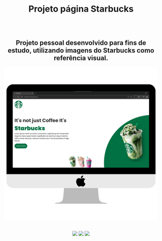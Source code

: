 <h1 align="center">Projeto página Starbucks</h1>
<br>
<br>
<h2 align="center">Projeto pessoal desenvolvido para fins de estudo, utilizando imagens do Starbucks como referência visual. 
</h2>
<img src="https://github.com/GuilhermeMorenoo/projeto-estudo-starbucks/blob/master/assets/print-screen.png?raw=true"> 
<br>
<br>
  <p align="center">
<img src="https://img.shields.io/badge/HTML5-E34F26?style=for-the-badge&logo=html5&logoColor=white">
<img src="https://img.shields.io/badge/CSS3-1572B6?style=for-the-badge&logo=css3&logoColor=white">
<img src="https://img.shields.io/badge/JavaScript-F7DF1E?style=for-the-badge&logo=javascript&logoColor=black">
  </p>
